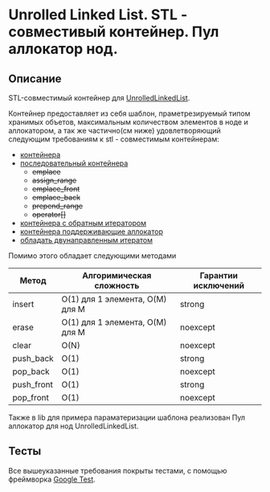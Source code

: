 # Unrolled Linked List. STL - совместивый контейнер. Пул аллокатор нод.

## Описание

STL-совместимый контейнер для [UnrolledLinkedList](https://en.wikipedia.org/wiki/Unrolled_linked_list).

Контейнер предоставляет из себя шаблон, праметрезируемый типом хранимых объетов, максимальным количеством элементов в ноде и аллокатором, а так же частично(см ниже) удовлетворяющий следующим требованиям к stl - совместимым контейнерам:

  - [контейнера](https://en.cppreference.com/w/cpp/named_req/Container)
  - [последовательный контейнера](https://en.cppreference.com/w/cpp/named_req/SequenceContainer)
     - ~~emplace~~
     - ~~assign_range~~
     - ~~emplace_front~~
     - ~~emplace_back~~
     - ~~prepend_range~~
     - ~~operator[]~~
  - [контейнера с обратным итератором](https://en.cppreference.com/w/cpp/named_req/ReversibleContainer)
  - [контейнера поддерживающие аллокатор](https://en.cppreference.com/w/cpp/named_req/AllocatorAwareContainer)
  - [oбладать двунаправленным итератом](https://en.cppreference.com/w/cpp/named_req/BidirectionalIterator)


Помимо этого обладает следующими методами 

| Метод     |  Алгоримическая сложность        | Гарантии исключений |
| --------  | -------                          | -------             |
| insert    |  O(1) для 1 элемента, O(M) для M |  strong             |
| erase     |  O(1) для 1 элемента, O(M) для M |  noexcept           |
| clear     |  O(N)                            |  noexcept           |
| push_back |  O(1)                            |  strong             |
| pop_back  |  O(1)                            |  noexcept           |
| push_front|  O(1)                            |  strong             |
| pop_front |  O(1)                            |  noexcept           |


Также в lib для примера параматеризации шаблона реализован Пул аллокатор для нод UnrolledLinkedList.


## Тесты

Все вышеуказанные требования покрыты тестами, с помощью фреймворка [Google Test](http://google.github.io/googletest).
